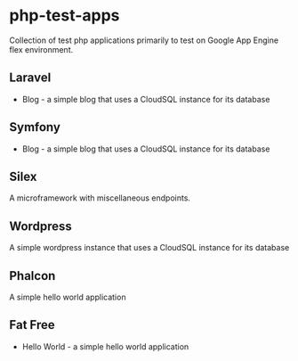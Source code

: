 # php-test-apps

Collection of test php applications primarily to test on Google App Engine flex environment.

## Laravel

* Blog - a simple blog that uses a CloudSQL instance for its database

## Symfony

* Blog - a simple blog that uses a CloudSQL instance for its database

## Silex

A microframework with miscellaneous endpoints.

## Wordpress

A simple wordpress instance that uses a CloudSQL instance for its database

## Phalcon

A simple hello world application

## Fat Free

* Hello World - a simple hello world application
